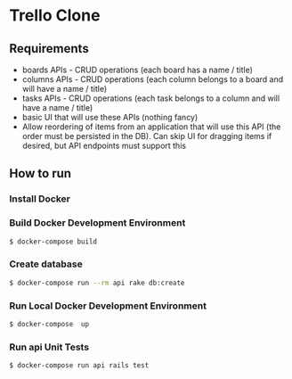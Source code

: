 # Trello Clone

## Requirements

- boards APIs - CRUD operations (each board has a name / title)
- columns APIs - CRUD operations (each column belongs to a board and will have a name / title)
- tasks APIs - CRUD operations (each task belongs to a column and will have a name / title)
- basic UI that will use these APIs (nothing fancy)
- Allow reordering of items from an application that will use this API (the
  order must be persisted in the DB). Can skip UI for dragging items if
  desired, but API endpoints must support this

## How to run

### Install Docker

### Build Docker Development Environment

```bash
$ docker-compose build
```

### Create database

```bash
$ docker-compose run --rm api rake db:create
```

### Run Local Docker Development Environment

```bash
$ docker-compose  up
```

### Run api Unit Tests

```bash
$ docker-compose run api rails test
```
